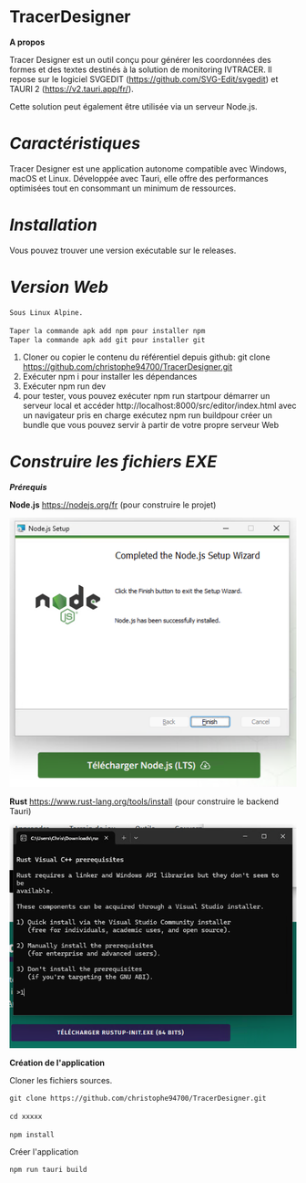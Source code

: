 # TracerDesigner

**A propos**

Tracer Designer est un outil conçu pour générer les coordonnées des formes et des textes destinés à la solution de monitoring IVTRACER. Il repose sur le logiciel SVGEDIT (https://github.com/SVG-Edit/svgedit) et TAURI 2 (https://v2.tauri.app/fr/).  

Cette solution peut également être utilisée via un serveur Node.js.

# *Caractéristiques*

Tracer Designer est une application autonome compatible avec Windows, macOS et Linux. Développée avec Tauri, elle offre des performances optimisées tout en consommant un minimum de ressources.

# *Installation*

Vous pouvez trouver une version exécutable sur le releases.

# *Version Web*
	Sous Linux Alpine.

	Taper la commande apk add npm pour installer npm
	Taper la commande apk add git pour installer git


1. Cloner ou copier le contenu du référentiel depuis github: git clone https://github.com/christophe94700/TracerDesigner.git
1. Exécuter npm i pour installer les dépendances
1. Exécuter npm run dev
1. pour tester, vous pouvez exécuter npm run startpour démarrer un serveur local et accéder http://localhost:8000/src/editor/index.html avec un navigateur pris en charge exécutez npm run buildpour créer un bundle que vous pouvez servir à partir de votre propre serveur Web

# *Construire les fichiers EXE*

***Prérequis***

**Node.js** https://nodejs.org/fr (pour construire le projet)

![](NodeJS.PNG)

**Rust** https://www.rust-lang.org/tools/install (pour construire le backend Tauri)

![](Rust.PNG)

**Création de l'application**

Cloner les fichiers sources.

	git clone https://github.com/christophe94700/TracerDesigner.git

	cd xxxxx
	
	npm install

Créer l'application

	npm run tauri build

